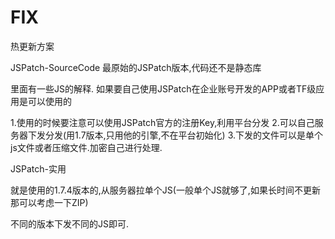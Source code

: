 # FIX
热更新方案

JSPatch-SourceCode
最原始的JSPatch版本,代码还不是静态库

里面有一些JS的解释.
如果要自己使用JSPatch在企业账号开发的APP或者TF级应用是可以使用的

1.使用的时候要注意可以使用JSPatch官方的注册Key,利用平台分发
2.可以自己服务器下发分发(用1.7版本,只用他的引擎,不在平台初始化)
3.下发的文件可以是单个js文件或者压缩文件.加密自己进行处理.

JSPatch-实用

就是使用的1.7.4版本的,从服务器拉单个JS(一般单个JS就够了,如果长时间不更新那可以考虑一下ZIP)

不同的版本下发不同的JS即可.
